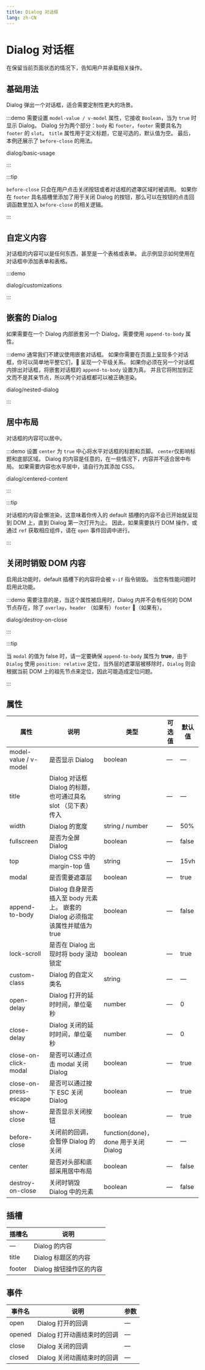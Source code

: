 ```yaml
---
title: Dialog 对话框
lang: zh-CN
---
```


# Dialog 对话框

在保留当前页面状态的情况下，告知用户并承载相关操作。

<style lang="scss" scoped>
.example-showcase {
  .dialog-footer button:first-child {
    margin-right: 10px;
  }
  .full-image {
    width: 100%;
  }
  .el-dialog__wrapper {
    margin: 0;
  }
  .el-select {
    width: 300px;
  }
  .el-input {
    width: 300px;
  }
  .el-button--text {
    margin-right: 15px;
  }
}
</style>

## 基础用法

Dialog 弹出一个对话框，适合需要定制性更大的场景。

:::demo 需要设置 `model-value / v-model` 属性，它接收 `Boolean`，当为 `true` 时显示 Dialog。 Dialog 分为两个部分：`body` 和 `footer`，`footer` 需要具名为 `footer` 的 `slot`。 `title` 属性用于定义标题，它是可选的，默认值为空。 最后，本例还展示了 `before-close` 的用法。

dialog/basic-usage

:::

:::tip

`before-close` 只会在用户点击关闭按钮或者对话框的遮罩区域时被调用。 如果你在 `footer` 具名插槽里添加了用于关闭 Dialog 的按钮，那么可以在按钮的点击回调函数里加入 `before-close` 的相关逻辑。

:::

## 自定义内容

对话框的内容可以是任何东西，甚至是一个表格或表单。 此示例显示如何使用在对话框中添加表单和表格。

:::demo

dialog/customizations

:::

## 嵌套的 Dialog

如果需要在一个 Dialog 内部嵌套另一个 Dialog，需要使用 `append-to-body` 属性。

:::demo 通常我们不建议使用嵌套对话框。 如果你需要在页面上呈现多个对话框，你可以简单地平整它们， 呈现一个平级关系。 如果你必须在另一个对话框内排出对话框，将嵌套对话框的 `append-to-body` 设置为真。 并且它将附加到正文而不是其亲节点，所以两个对话框都可以被正确渲染。

dialog/nested-dialog

:::

## 居中布局

对话框的内容可以居中。

:::demo 设置 `center` 为 `true` 中心将水平对话框的标题和页脚。 `center`仅影响标题和底部区域。 Dialog 的内容是任意的，在一些情况下，内容并不适合居中布局。 如果需要内容也水平居中，请自行为其添加 CSS。

dialog/centered-content

:::

:::tip

对话框的内容会懒渲染，这意味着你传入的 default 插槽的内容不会已开始就呈现到 DOM 上，直到 Dialog 第一次打开为止。 因此，如果需要执行 DOM 操作，或通过 `ref` 获取相应组件，请在 `open` 事件回调中进行。

:::

## 关闭时销毁 DOM 内容

启用此功能时，default 插槽下的内容将会被 `v-if` 指令销毁。 当您有性能问题时启用此功能。

:::demo 需要注意的是，当这个属性被启用时，Dialog 内并不会有任何的 DOM 节点存在，除了 `overlay`，`header` （如果有）`footer` （如果有）。

dialog/destroy-on-close

:::

:::tip

当 `modal` 的值为 false 时，请一定要确保 `append-to-body` 属性为 **true**，由于 `Dialog` 使用 `position: relative` 定位，当外层的遮罩层被移除时，`Dialog` 则会根据当前 DOM 上的祖先节点来定位，因此可能造成定位问题。

:::

## 属性

| 属性                  | 说明                                                                          | 类型                                 | 可选值 | 默认值 |
| --------------------- | ----------------------------------------------------------------------------- | ------------------------------------ | ------ | ------ |
| model-value / v-model | 是否显示 Dialog                                                               | boolean                              | —      | —      |
| title                 | Dialog 对话框 Dialog 的标题， 也可通过具名 slot （见下表）传入                | string                               | —      | —      |
| width                 | Dialog 的宽度                                                                 | string / number                      | —      | 50%    |
| fullscreen            | 是否为全屏 Dialog                                                             | boolean                              | —      | false  |
| top                   | Dialog CSS 中的 margin-top 值                                                 | string                               | —      | 15vh   |
| modal                 | 是否需要遮罩层                                                                | boolean                              | —      | true   |
| append-to-body        | Dialog 自身是否插入至 body 元素上。 嵌套的 Dialog 必须指定该属性并赋值为 true | boolean                              | —      | false  |
| lock-scroll           | 是否在 Dialog 出现时将 body 滚动锁定                                          | boolean                              | —      | true   |
| custom-class          | Dialog 的自定义类名                                                           | string                               | —      | —      |
| open-delay            | Dialog 打开的延时时间，单位毫秒                                               | number                               | —      | 0      |
| close-delay           | Dialog 关闭的延时时间，单位毫秒                                               | number                               | —      | 0      |
| close-on-click-modal  | 是否可以通过点击 modal 关闭 Dialog                                            | boolean                              | —      | true   |
| close-on-press-escape | 是否可以通过按下 ESC 关闭 Dialog                                              | boolean                              | —      | true   |
| show-close            | 是否显示关闭按钮                                                              | boolean                              | —      | true   |
| before-close          | 关闭前的回调，会暂停 Dialog 的关闭                                            | function(done)，done 用于关闭 Dialog | —      | —      |
| center                | 是否对头部和底部采用居中布局                                                  | boolean                              | —      | false  |
| destroy-on-close      | 关闭时销毁 Dialog 中的元素                                                    | boolean                              | —      | false  |

## 插槽

| 插槽名 | 说明                    |
| ------ | ----------------------- |
| —      | Dialog 的内容           |
| title  | Dialog 标题区的内容     |
| footer | Dialog 按钮操作区的内容 |

## 事件

| 事件名 | 说明                        | 参数 |
| ------ | --------------------------- | ---- |
| open   | Dialog 打开的回调           | —    |
| opened | Dialog 打开动画结束时的回调 | —    |
| close  | Dialog 关闭的回调           | —    |
| closed | Dialog 关闭动画结束时的回调 | —    |
